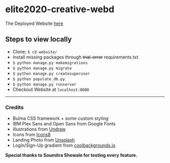 # elite2020-creative-webd

The Deployed Website [here](https://sharmadhavs.pythonanywhere.com)

## Steps to view locally

- Clone; `$ cd website/`
- Install missing packages through ~~trial-error~~ requirements.txt 
- `$ python manage.py makemigrations`
- `$ python manage.py migrate`
- `$ python manage.py createsuperuser`
- `$ python populate_db.py`
- `$ python manage.py runserver`
- Checkout Website at `localhost:8000`

---

### Credits
- Bulma CSS framework + some custom styling
- IBM Plex Sans and Open Sans from Google Fonts
- Illustrations from [Undraw](https://undraw.co/illustrations)
- Icons from [Icons8](https://icons8.com/icon)
- Landing Photo from [Unsplash](https://unsplash.com)
- Login/Sign-Up gradient from [coolbackgrounds.io](https://coolbackgrounds.io/)
 
 
 
 **Special thanks to  Soumitra Shewale for testing every feature.**
 

